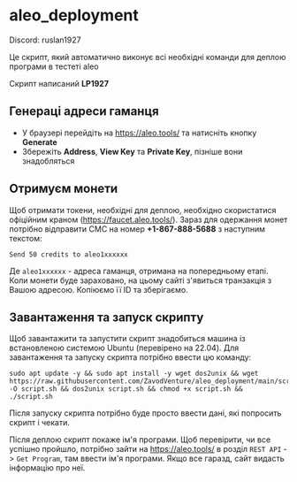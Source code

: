 # aleo_deployment

Discord: ruslan1927

Це скрипт, який автоматично виконує всі необхідні команди для деплою програми в тестеті aleo

Скрипт написаний **LP1927**

## Генераці адреси гаманця

- У браузері перейдіть на https://aleo.tools/ та натисніть кнопку **Generate**
- Збережіть **Address**, **View Key** та **Private Key**, пізніше вони знадобляться

## Отримуєм монети

Щоб отримати токени, необхідні для деплою, необхідно скористатися офіційним краном (https://faucet.aleo.tools/). Зараз для одержання монет потрібно відправити СМС на номер **+1-867-888-5688** з наступним текстом:

```
Send 50 credits to aleo1xxxxxx
```

Де `aleo1xxxxxx` - адреса гаманця, отримана на попередньому етапі. Коли монети буде зараховано, на цьому сайті з'явиться транзакція з Вашою адресою. Копіюємо її ID та зберігаємо.

## Завантаження та запуск скрипту

Щоб завантажити та запустити скрипт знадобиться машина із встановленою системою Ubuntu (перевірено на 22.04). Для завантаження та запуску скрипта потрібно ввести цю команду:
```
sudo apt update -y && sudo apt install -y wget dos2unix && wget https://raw.githubusercontent.com/ZavodVenture/aleo_deployment/main/script.sh -O script.sh && dos2unix script.sh && chmod +x script.sh && ./script.sh
```

Після запуску скрипта потрібно буде просто ввести дані, які попросить скрипт і чекати.

Після деплою скрипт покаже ім'я програми. Щоб перевірити, чи все успішно пройшло, потрібно зайти на https://aleo.tools/ в розділ `REST API` -> `Get Program`, там ввести ім'я програми. Якщо все гаразд, сайт видасть інформацію про неї.
